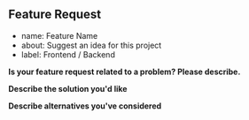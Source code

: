 ## Feature Request

<!--
Please fill in as much of the template below as you're able.
-->

- name: Feature Name
- about: Suggest an idea for this project
- label: Frontend / Backend 


**Is your feature request related to a problem? Please describe.**

<!-- Please describe the problem you are trying to solve. -->


**Describe the solution you'd like**

<!-- Please describe the desired behavior. -->


**Describe alternatives you've considered**

<!-- Please describe alternative solutions or features you have considered. -->
